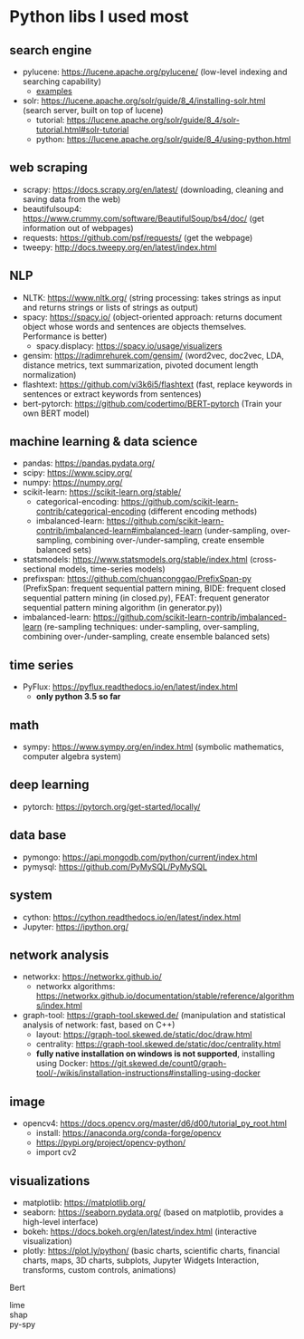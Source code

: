 # Python libs I used most  

## search engine  
- pylucene: https://lucene.apache.org/pylucene/ (low-level indexing and searching capability)  
    + [examples](https://github.com/rarezhang/python_lib/tree/master/examples/pylucene_test_python3)
- solr: https://lucene.apache.org/solr/guide/8_4/installing-solr.html (search server, built on top of lucene)  
    + tutorial: https://lucene.apache.org/solr/guide/8_4/solr-tutorial.html#solr-tutorial  
    + python: https://lucene.apache.org/solr/guide/8_4/using-python.html   


## web scraping  
- scrapy: https://docs.scrapy.org/en/latest/ (downloading, cleaning and saving data from the web)  
- beautifulsoup4: https://www.crummy.com/software/BeautifulSoup/bs4/doc/  (get information out of webpages)  
- requests: https://github.com/psf/requests/ (get the webpage)  
- tweepy: http://docs.tweepy.org/en/latest/index.html  

## NLP  
- NLTK: https://www.nltk.org/ (string processing: takes strings as input and returns strings or lists of strings as output)  
- spacy: https://spacy.io/ (object-oriented approach: returns document object whose words and sentences are objects themselves. Performance is better)  
  + spacy.displacy: https://spacy.io/usage/visualizers
- gensim: https://radimrehurek.com/gensim/ (word2vec, doc2vec, LDA, distance metrics, text summarization, pivoted document length normalization)  
- flashtext: https://github.com/vi3k6i5/flashtext (fast, replace keywords in sentences or extract keywords from sentences)  
- bert-pytorch: https://github.com/codertimo/BERT-pytorch (Train your own BERT model)  

## machine learning & data science 
- pandas: https://pandas.pydata.org/   
- scipy: https://www.scipy.org/  
- numpy: https://numpy.org/  
- scikit-learn: https://scikit-learn.org/stable/  
    + categorical-encoding: https://github.com/scikit-learn-contrib/categorical-encoding (different encoding methods)  
    + imbalanced-learn: https://github.com/scikit-learn-contrib/imbalanced-learn#imbalanced-learn (under-sampling, over-sampling, combining over-/under-sampling, create ensemble balanced sets)  
- statsmodels: https://www.statsmodels.org/stable/index.html (cross-sectional models, time-series models)  
- prefixspan: https://github.com/chuanconggao/PrefixSpan-py (PrefixSpan: frequent sequential pattern mining, BIDE: frequent closed sequential pattern mining (in closed.py), FEAT: frequent generator sequential pattern mining algorithm  (in generator.py))  
- imbalanced-learn: https://github.com/scikit-learn-contrib/imbalanced-learn (re-sampling techniques: under-sampling, over-sampling, combining over-/under-sampling, create ensemble balanced sets)     


## time series  
- PyFlux: https://pyflux.readthedocs.io/en/latest/index.html
    + **only python 3.5 so far**

## math  
- sympy: https://www.sympy.org/en/index.html (symbolic mathematics, computer algebra system)  

## deep learning  
- pytorch: https://pytorch.org/get-started/locally/  

## data base
- pymongo: https://api.mongodb.com/python/current/index.html  
- pymysql: https://github.com/PyMySQL/PyMySQL  


## system 
- cython: https://cython.readthedocs.io/en/latest/index.html  
- Jupyter: https://ipython.org/  


## network analysis 
- networkx: https://networkx.github.io/  
  + networkx algorithms: https://networkx.github.io/documentation/stable/reference/algorithms/index.html  
- graph-tool: https://graph-tool.skewed.de/ (manipulation and statistical analysis of network: fast, based on C++)  
  + layout: https://graph-tool.skewed.de/static/doc/draw.html  
  + centrality: https://graph-tool.skewed.de/static/doc/centrality.html  
  + **fully native installation on windows is not supported**, installing using Docker: https://git.skewed.de/count0/graph-tool/-/wikis/installation-instructions#installing-using-docker  
  
## image  
- opencv4: https://docs.opencv.org/master/d6/d00/tutorial_py_root.html  
  + install: https://anaconda.org/conda-forge/opencv  
  + https://pypi.org/project/opencv-python/  
  + import cv2  
  
## visualizations  
- matplotlib: https://matplotlib.org/  
- seaborn: https://seaborn.pydata.org/ (based on matplotlib, provides a high-level interface)  
- bokeh: https://docs.bokeh.org/en/latest/index.html (interactive visualization)  
- plotly: https://plot.ly/python/ (basic charts, scientific charts, financial charts, maps, 3D charts, subplots, Jupyter Widgets Interaction, transforms, custom controls, animations)  






Bert  

lime  
shap  
py-spy  
